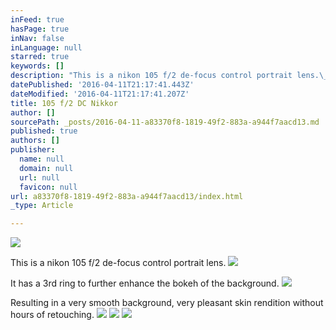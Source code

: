 ```yaml
---
inFeed: true
hasPage: true
inNav: false
inLanguage: null
starred: true
keywords: []
description: "This is a nikon 105 f/2 de-focus control portrait lens.\_"
datePublished: '2016-04-11T21:17:41.443Z'
dateModified: '2016-04-11T21:17:41.207Z'
title: 105 f/2 DC Nikkor
author: []
sourcePath: _posts/2016-04-11-a83370f8-1819-49f2-883a-a944f7aacd13.md
published: true
authors: []
publisher:
  name: null
  domain: null
  url: null
  favicon: null
url: a83370f8-1819-49f2-883a-a944f7aacd13/index.html
_type: Article

---
```

![](https://the-grid-user-content.s3-us-west-2.amazonaws.com/c3e88026-ce83-4ca7-b08b-b0b9ff6cc61c.jpg)

This is a nikon 105 f/2 de-focus control portrait lens. ![](https://s3-us-west-2.amazonaws.com/the-grid-img/p/fae0c2e9f053fde176e797983b26715fa4854ddd.jpg)

It has a 3rd ring to further enhance the bokeh of the background.
![](https://the-grid-user-content.s3-us-west-2.amazonaws.com/e97ad2c7-359e-4174-a80e-110a49e49a49.jpg)

Resulting in a very smooth background, very pleasant skin rendition without hours of retouching.
![](https://the-grid-user-content.s3-us-west-2.amazonaws.com/2c24e2c0-69ed-41a9-a23e-9b1ef8fd2598.jpg)
![](https://the-grid-user-content.s3-us-west-2.amazonaws.com/24f2d4dd-82f6-4016-8c95-c1e189d0bc8e.jpg)
![](https://the-grid-user-content.s3-us-west-2.amazonaws.com/51b68be6-f602-49c4-a85c-44fe8f5ba07f.jpg)